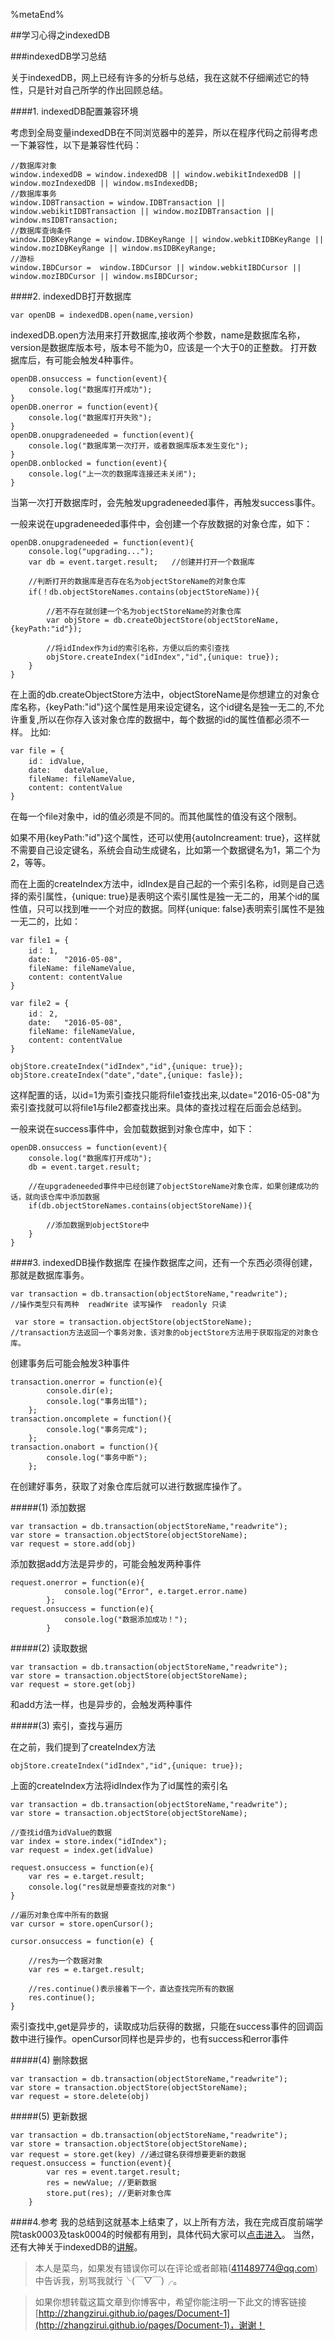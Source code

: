 <!--title: 学习心得之indexedDB-->
<!--date: 2016-05-08-->
<!--tags: javascript-->
<!--abstract: 百度前端学院spring中task0003及task0004任务，即构建一个简单的web-app。通过完成这一个任务，发现自己还有好多不懂和欠缺的地方，真是觉得越学习，越发现自己的无知。Web学习之路早已经没有刚开始入门时的那么简单，什么模块化，移动端，工程化，性能优化，安全等等都需要学习，路还有好长好长，我需要不断努力...-->

%metaEnd%

##学习心得之indexedDB


###indexedDB学习总结

关于indexedDB，网上已经有许多的分析与总结，我在这就不仔细阐述它的特性，只是针对自己所学的作出回顾总结。  

####1. indexedDB配置兼容环境

考虑到全局变量indexedDB在不同浏览器中的差异，所以在程序代码之前得考虑一下兼容性，以下是兼容性代码：
	
	//数据库对象
    window.indexedDB = window.indexedDB || window.webikitIndexedDB || window.mozIndexedDB || window.msIndexedDB;
    //数据库事务
    window.IDBTransaction = window.IDBTransaction || window.webikitIDBTransaction || window.mozIDBTransaction || window.msIDBTransaction;
    //数据库查询条件
    window.IDBKeyRange = window.IDBKeyRange || window.webkitIDBKeyRange || window.mozIDBKeyRange || window.msIDBKeyRange;
    //游标
    window.IBDCursor =  window.IBDCursor || window.webkitIBDCursor || window.mozIBDCursor || window.msIBDCursor; 

####2. indexedDB打开数据库
	
	var openDB = indexedDB.open(name,version)
indexedDB.open方法用来打开数据库,接收两个参数，name是数据库名称，version是数据库版本号，版本号不能为0，应该是一个大于0的正整数。
打开数据库后，有可能会触发4种事件。
	
	openDB.onsuccess = function(event){
		console.log("数据库打开成功");
	}
	openDB.onerror = function(event){
		console.log("数据库打开失败");
	}
	openDB.onupgradeneeded = function(event){
		console.log("数据库第一次打开，或者数据库版本发生变化");
	}
	openDB.onblocked = function(event){
		console.log("上一次的数据库连接还未关闭");
	}

当第一次打开数据库时，会先触发upgradeneeded事件，再触发success事件。

一般来说在upgradeneeded事件中，会创建一个存放数据的对象仓库，如下：

	openDB.onupgradeneeded = function(event){
		console.log("upgrading...");
		var db = event.target.result; 	//创建并打开一个数据库
		
		//判断打开的数据库是否存在名为objectStoreName的对象仓库
		if(！db.objectStoreNames.contains(objectStoreName)){

			//若不存在就创建一个名为objectStoreName的对象仓库
			var objStore = db.createObjectStore(objectStoreName,{keyPath:"id"});
			
			//将idIndex作为id的索引名称，方便以后的索引查找
			objStore.createIndex("idIndex","id",{unique: true});
		}
	}

在上面的db.createObjectStore方法中，objectStoreName是你想建立的对象仓库名称，{keyPath:"id"}这个属性是用来设定键名，这个id键名是独一无二的,不允许重复,所以在你存入该对象仓库的数据中，每个数据的id的属性值都必须不一样。
比如:

	var file = {
		id： idValue,
		date:	dateValue,
		fileName: fileNameValue,
		content: contentValue 	
	}	

在每一个file对象中，id的值必须是不同的。而其他属性的值没有这个限制。

如果不用{keyPath:"id"}这个属性，还可以使用{autoIncreament: true}，这样就不需要自己设定键名，系统会自动生成键名，比如第一个数据键名为1，第二个为2，等等。

而在上面的createIndex方法中，idIndex是自己起的一个索引名称，id则是自己选择的索引属性，{unique: true}是表明这个索引属性是独一无二的，用某个id的属性值，只可以找到唯一一个对应的数据。同样{unique: false}表明索引属性不是独一无二的，比如：

	var file1 = {
		id： 1,
		date:	"2016-05-08",
		fileName: fileNameValue,
		content: contentValue 	
	}

	var file2 = {
		id： 2,
		date:	"2016-05-08",
		fileName: fileNameValue,
		content: contentValue 	
	}	

	objStore.createIndex("idIndex","id",{unique: true});
	objStore.createIndex("date","date",{unique: fasle});

这样配置的话，以id=1为索引查找只能将file1查找出来,以date="2016-05-08"为索引查找就可以将file1与file2都查找出来。具体的查找过程在后面会总结到。

一般来说在success事件中，会加载数据到对象仓库中，如下：

	openDB.onsuccess = function(event){
		console.log("数据库打开成功");
		db = event.target.result;

		//在upgradeneeded事件中已经创建了objectStoreName对象仓库，如果创建成功的话，就向该仓库中添加数据
		if(db.objectStoreNames.contains(objectStoreName)){
			
			//添加数据到objectStore中
		}
	}

####3. indexedDB操作数据库
在操作数据库之间，还有一个东西必须得创建，那就是数据库事务。

	var transaction = db.transaction(objectStoreName,"readwrite");
	//操作类型只有两种	readWrite 读写操作	readonly 只读
	
	 var store = transaction.objectStore(objectStoreName);
	//transaction方法返回一个事务对象，该对象的objectStore方法用于获取指定的对象仓库。

创建事务后可能会触发3种事件

	transaction.onerror = function(e){
            console.dir(e);
			console.log("事务出错");
    	};
    transaction.oncomplete = function(){
            console.log("事务完成");
        };
    transaction.onabort = function(){
            console.log("事务中断");
        };
在创建好事务，获取了对象仓库后就可以进行数据库操作了。

#####(1) 添加数据
	
	var transaction = db.transaction(objectStoreName,"readwrite");
	var store = transaction.objectStore(objectStoreName);
	var request = store.add(obj) 

添加数据add方法是异步的，可能会触发两种事件

	request.onerror = function(e){
                console.log("Error", e.target.error.name)
            };
	request.onsuccess = function(e){
                console.log("数据添加成功！");
            }

#####(2) 读取数据

	var transaction = db.transaction(objectStoreName,"readwrite");
	var store = transaction.objectStore(objectStoreName);	
	var request = store.get(obj)

和add方法一样，也是异步的，会触发两种事件

#####(3) 索引，查找与遍历

在之前，我们提到了createIndex方法
	
	objStore.createIndex("idIndex","id",{unique: true});

上面的createIndex方法将idIndex作为了id属性的索引名

	var transaction = db.transaction(objectStoreName,"readwrite");
	var store = transaction.objectStore(objectStoreName);
	
	//查找id值为idValue的数据
	var index = store.index("idIndex");
	var request = index.get(idValue)
	
	request.onsuccess = function(e){
        var res = e.target.result;
		console.log("res就是想要查找的对象")
    }
	
	//遍历对象仓库中所有的数据
	var cursor = store.openCursor();

	cursor.onsuccess = function(e) {
		
		//res为一个数据对象
    	var res = e.target.result;
		
		//res.continue()表示接着下一个，直达查找完所有的数据
		res.continue();
	}

索引查找中,get是异步的，读取成功后获得的数据，只能在success事件的回调函数中进行操作。openCursor同样也是异步的，也有success和error事件

#####(4) 删除数据

	var transaction = db.transaction(objectStoreName,"readwrite");
	var store = transaction.objectStore(objectStoreName);		
	var request = store.delete(obj)

#####(5) 更新数据
	
	var transaction = db.transaction(objectStoreName,"readwrite");
	var store = transaction.objectStore(objectStoreName);	
	var request = store.get(key) //通过键名获得想要更新的数据
	request.onsuccess = function(event){
            var res = event.target.result;
            res = newValue; //更新数据
            store.put(res);	//更新对象仓库
        }

####4.参考
我的总结到这就基本上结束了，以上所有方法，我在完成百度前端学院task0003及task0004的时候都有用到，具体代码大家可以[点击进入](https://github.com/Zhangzirui/learn-from-baidu-ife/blob/master/spring/task0003/src/indexedDB.js)。
当然，还有大神关于indexedDB的[讲解](http://javascript.ruanyifeng.com/bom/indexeddb.html)。

>本人是菜鸟，如果发有错误你可以在评论或者邮箱(411489774@qq.com)中告诉我，别骂我就行╰(￣▽￣)╭。

>如果你想转载这篇文章到你博客中，希望你能注明一下此文的博客链接[http://zhangzirui.github.io/pages/Document-1](http://zhangzirui.github.io/pages/Document-1)，谢谢！

